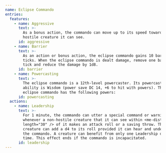 ```yaml
---
name: Eclipse Commando
entries:
  features:
    - name: Aggressive
      text: >-
        As a bonus action, the commando can move up to its speed toward a
        hostile creature it can see.
      id: aggressive
    - name: Barrier
      text: >-
        As an action or bonus action, the eclipse commando gains 10 barrier
        ticks. When the eclipse commando is dealt damage, remove one barrier
        tick and reduce the damage by 1d8.
      id: barrier
    - name: Powercasting
      text: >-
        The eclipse commando is a 12th-level powercaster. Its powercasting
        ability is Wisdom (power save DC 14, +6 to hit with powers). The
        eclipse commando has the following powers:
      id: powercasting
  actions:
    - name: Leadership
      text: >-
        For 1 minute, the commando can utter a special command or warning
        whenever a non-hostile creature that it can see within <me-distance
        length="30" /> of it makes an attack roll or a saving throw. The
        creature can add a d4 to its roll provided it can hear and understand
        the commando. A creature can benefit from only one Leadership die at a
        time. This effect ends if the commando is incapacitated.
      id: leadership
---
```

